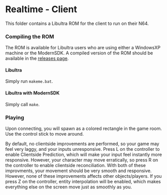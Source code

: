 # Realtime - Client

This folder contains a Libultra ROM for the client to run on their N64.

### Compiling the ROM
The ROM is available for Libultra users who are using either a WindowsXP machine or the ModernSDK. A compiled version of the ROM should be available in the [releases page](../../../../../releases).

#### Libultra

Simply run `makeme.bat`. 

#### Libultra with ModernSDK

Simply call `make`.

### Playing

Upon connecting, you will spawn as a colored rectangle in the game room. Use the control stick to move around.

By default, no clientside improvements are performed, so your game may feel very laggy, and your inputs unresponsive. Press L on the controller to enable Clientside Prediction, which will make your input feel instantly more responsive. However, your character may move erratically, so press R on the controller to enable clientside reconciliation. With both of these improvments, your movement should be very smooth and responsive. However, none of these improvements affects other objects/players. If you press Z on the controller, entity interpolation will be enabled, which makes everything else on the screen move just as smoothly as you.